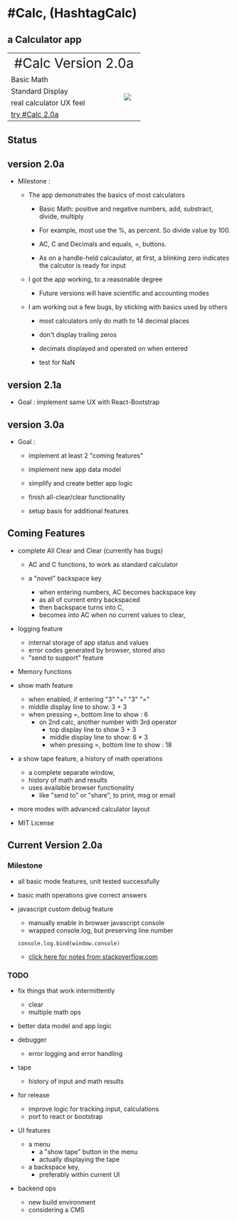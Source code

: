 # #Calc, (HashtagCalc)  


## a Calculator app   

<table border="0">
 <tr>
    <td style="margin:1em;font-size:30px; text-align:center;" colspan="2">#Calc Version 2.0a</td>
 </tr>
 <tr>
    <td> Basic Math </td>
    <td rowspan="4" > <image src="./images/20a-screenshot.jpg"> </td>
 </tr>
 <tr>
    <td> Standard Display </td>
 </tr>
    <td> real calculator UX feel </td>
 </tr>
 <tr>
    <td> <a class="link" href="https://pereznetworks.github.io/Another-Basic-Calculator-App/">try #Calc 2.0a</a></td>
 </tr>
</table>


## Status

## version 2.0a

  - Milestone :

    - The app demonstrates the basics of most calculators 

      - Basic Math: positive and negative numbers, add, substract, divide, multiply
      
      - For example, most use the %, as percent. So divide value by 100.

      - AC, C and Decimals and equals, =, buttons.

      - As on a handle-held calcaulator, at first, a blinking zero indicates the calcutor is ready for input

    - I got the app working, to a reasonable degree

      -  Future versions will have scientific and accounting modes
  
    - I am working out a few bugs, by sticking with basics used by others

        - most calculators only do math to 14 decimal places 

        - don't display trailing zeros

        - decimals displayed and operated on when entered

        - test for NaN


## version 2.1a

  - Goal : implement same UX with React-Bootstrap 

## version 3.0a

  - Goal : 
  
    - implement at least 2 "coming features"
    
    - implement new app data model

    - simplify and create better app logic

    - finish all-clear/clear functionality

    - setup basis for additional features

## Coming Features

  - complete All Clear and Clear (currently has bugs)

    - AC and C functions, to work as standard calculator    

    - a "novel" backspace key
      - when entering numbers, AC becomes backspace key
      - as all of current entry backspaced
      - then backspace turns into C,
      - becomes into AC when no current values to clear,

  - logging feature
    - internal storage of app status and values
    - error codes generated by browser, stored also
    - "send to support" feature

  - Memory functions

  - show math feature
    - when enabled, if entering "3" "+" "3" "="
    - middle display line to show:                3 + 3
    - when pressing =, bottom line to show :          6
      - on 2nd calc, another number with 3rd operator
        - top display line to show                   3 + 3
        - middle display line to show:               6 * 3
        - when pressing =, bottom line to show :        18

  - a show tape feature, a history of math operations
    - a complete separate window,
    - history of math and results
    - uses available browser functionality
      - like "send to" or "share", to print, msg or email

  - more modes with advanced calculator layout

  - MIT License

## Current Version 2.0a

### Milestone

  - all basic mode features, unit tested successfully
  - basic math operations give correct answers

  - javascript custom debug feature
    - manually enable in browser javascript console
    - wrapped console.log, but preserving line number
    ```
    console.log.bind(window.console)  
    ```
    - [click here for notes from stackoverflow.com](https://stackoverflow.com/questions/13815640/a-proper-wrapper-for-console-log-with-correct-line-number)

### TODO

  - fix things that work intermittently
    - clear
    - multiple math ops

  - better data model and app logic

  - debugger
    - error logging and error handling

  - tape
    - history of input and math results

  - for release
    - improve logic for tracking input, calculations
    - port to react or bootstrap

  - UI features
    - a menu
      - a "show tape" button in the menu
      - actually displaying the tape
    - a backspace key,
      - preferably within current UI

  - backend ops
    - new build environment
    - considering a CMS
